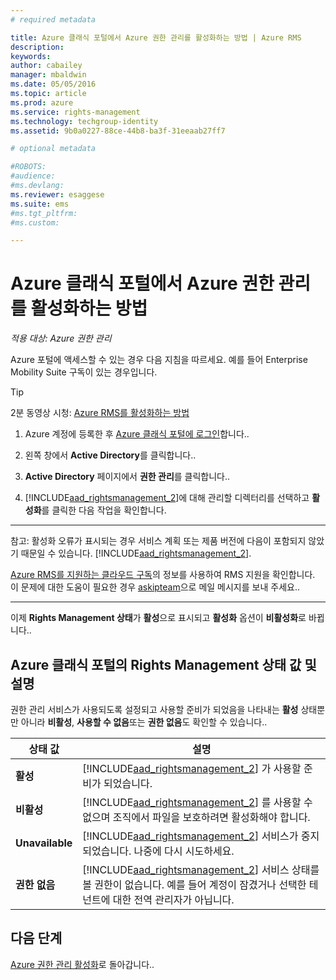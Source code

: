 ```yaml
---
# required metadata

title: Azure 클래식 포털에서 Azure 권한 관리를 활성화하는 방법 | Azure RMS
description:
keywords:
author: cabailey
manager: mbaldwin
ms.date: 05/05/2016
ms.topic: article
ms.prod: azure
ms.service: rights-management
ms.technology: techgroup-identity
ms.assetid: 9b0a0227-88ce-44b8-ba3f-31eeaab27ff7

# optional metadata

#ROBOTS:
#audience:
#ms.devlang:
ms.reviewer: esaggese
ms.suite: ems
#ms.tgt_pltfrm:
#ms.custom:

---
```


# Azure 클래식 포털에서 Azure 권한 관리를 활성화하는 방법

*적용 대상: Azure 권한 관리*


Azure 포털에 액세스할 수 있는 경우 다음 지침을 따르세요. 예를 들어 Enterprise Mobility Suite 구독이 있는 경우입니다.

> [!TIP]
> 2분 동영상 시청: [Azure RMS를 활성화하는 방법](https://channel9.msdn.com/series/pit-stop-enterprise-mobility-suite/activate-azure-rms)

1.  Azure 계정에 등록한 후 [Azure 클래식 포털에 로그인](http://go.microsoft.com/fwlink/p/?LinkID=275081)합니다..

2.  왼쪽 창에서 **Active Directory**를 클릭합니다..

3.  **Active Directory** 페이지에서 **권한 관리**를 클릭합니다..

4.  [!INCLUDE[aad_rightsmanagement_2](../includes/aad_rightsmanagement_2_md.md)]에 대해 관리할 디렉터리를 선택하고 **활성화**를 클릭한 다음 작업을 확인합니다.

---

   참고: 활성화 오류가 표시되는 경우 서비스 계획 또는 제품 버전에 다음이 포함되지 않았기 때문일 수 있습니다. [!INCLUDE[aad_rightsmanagement_2](../includes/aad_rightsmanagement_2_md.md)].

   [Azure RMS를 지원하는 클라우드 구독](../get-started/requirements-subscriptions.md)의 정보를 사용하여 RMS 지원을 확인합니다. 이 문제에 대한 도움이 필요한 경우 [askipteam](mailto:askipteam?subject=I%20cannot%20activate%20RMS)으로 메일 메시지를 보내 주세요..

---


이제 **Rights Management 상태**가 **활성**으로 표시되고 **활성화** 옵션이 **비활성화**로 바뀝니다..

## Azure 클래식 포털의 Rights Management 상태 값 및 설명
권한 관리 서비스가 사용되도록 설정되고 사용할 준비가 되었음을 나타내는 **활성** 상태뿐만 아니라 **비활성**, **사용할 수 없음**또는 **권한 없음**도 확인할 수 있습니다..

|상태 값|설명|
|----------------|---------------|
|**활성**|[!INCLUDE[aad_rightsmanagement_2](../includes/aad_rightsmanagement_2_md.md)] 가 사용할 준비가 되었습니다.|
|**비활성**|[!INCLUDE[aad_rightsmanagement_2](../includes/aad_rightsmanagement_2_md.md)] 를 사용할 수 없으며 조직에서 파일을 보호하려면 활성화해야 합니다.|
|**Unavailable**|[!INCLUDE[aad_rightsmanagement_2](../includes/aad_rightsmanagement_2_md.md)] 서비스가 중지되었습니다. 나중에 다시 시도하세요.|
|**권한 없음**|[!INCLUDE[aad_rightsmanagement_2](../includes/aad_rightsmanagement_2_md.md)] 서비스 상태를 볼 권한이 없습니다. 예를 들어 계정이 잠겼거나 선택한 테넌트에 대한 전역 관리자가 아닙니다.|

## 다음 단계
[Azure 권한 관리 활성화](activate-service.md)로 돌아갑니다..

<!--HONumber=May16_HO1-->


